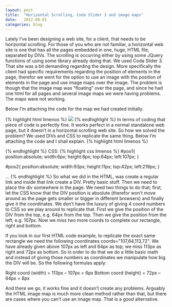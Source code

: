 ```yaml
---
layout: post
title:  "Horizontal Scrolling, Coda Slider 3 and image maps"
date:   2012-09-01
categories: blog
---
```

Lately I’ve been designing a web site, for a client, that needs to be horizontal scrolling. For those of you who are not familiar, a horizontal web site is one that has all the pages embedded in one, huge, HTML file, separated by DIVs. The scrolling is occurring either by using some JQuery functions of using some library already doing that. We used Coda Slider 3. That site was a bit demanding regarding the design. More specifically the client had specific requirements regarding the position of elements in the page, therefor we went for the option to use an image with the position of elements in the page and use image maps over the image. The problem is though that the image map was “floating” over the page, and since he had one html for all pages and several image maps we were having problems. The maps were not working.

Below I’m attaching the code for the map we had created initially.

{% highlight html limenos %}
<img src="images/word.png" border="0" />
<map name="Map2" id="Map2">
<area shape="rect" coords="107,64,113,72" href="i.html" />
<area shape="rect" coords="219,42,312,53" href="memory_of_water.html" />
<area shape="rect" coords="396,11,519,20" href="waving.html" />
<area shape="rect" coords="304,95,430,101" href="a_woman.html" />
<area shape="rect" coords="473,73,611,80" href="distant_notes.html" />
<area shape="rect" coords="611,44,698,51" href="piece_of_paper.html" />
<area shape="rect" coords="720,101,743,111" href="ebb.html" />
<area shape="rect" coords="66,255,99,263" href="stasis.html" />
<area shape="rect" coords="192,193,244,203" href="unknown.html" />
<area shape="rect" coords="143,118,212,126" href="empty_hotel.html" />
<area shape="rect" coords="687,6,723,17" href="sound.html" />
<area shape="rect" coords="85,173,130,185" href="sea.html" />
</map>
{% endhighlight %}
In terms of coding that piece of code is perfectly fine. It works perfect in a normal standalone web page, but it doesn’t in a horizontal scrolling web site. So how we solved the problem? We used DIVs and CSS to replicate the same thing. Below I’m attaching the code and I shall explain.
{% highlight html limenos %}
<a href="i.html"><div id="pos1"></div></a>
<a href="memory_of_water.html"><div id="pos2"></div></a>
<a href="waving.html"><div id="pos3"></div></a>
<a href="a_woman.html"><div id="pos4"></div></a>
<a href="distant_notes.html"><div id="pos5"></div></a>
<a href="piece_of_paper.html"><div id="pos6"></div></a>
<a href="ebb.html"><div id="pos7"></div></a>
<a href="stasis.html"><div id="pos8"></div></a>
<a href="unknown.html"><div id="pos9"></div></a>
<a href="empty_hotel.html"><div id="pos10"></div></a>
<a href="sound.html"><div id="pos11"></div></a>
<a href="sea.html"><div id="pos12"></div></a>
{% endhighlight %}
CSS:
{% highlight css limenos %}
#pos1{
position:absolute;
width:6px;
height:8px;
top:64px;
left:107px;
}
 
#pos2{
position:absolute;
width:93px;
height:11px;
top:42px;
left:219px;
}

...
{% endhighlight %}
So what we did in the HTML, was create a regular link and inside that link create a DIV. Pretty basic stuff. Then we need to place the div somewhere in the page. We need two things to do that; first, let the CSS know that the DIV position is absolute (therefor won’t move around as the page gets smaller or bigger in different browsers) and finally give it the coordinates. We don’t have the luxury of giving 4 coord numbers to CSS so we play around to replicate that. First we give the position of the DIV from the top, e.g. 64px from the top. Then we give the position from the left, e.g. 107px. Now we miss two more coords to complete our rectangle, right and bottom.

If you look in our first HTML code example, to replicate the exact same rectangle we need the following coordinates coords="107,64,113,72". We have already given above 107px as left and 64px as top; we miss 113px as right and 72px as bottom. So in order to do that we do a little basic math and instead of giving those numbers as coordinates we manipulate how big the DIV will be. So the following formulas apply:

Right coord (width) = 113px – 107px = 6px
Bottom coord (height) = 72px – 64px = 8px

And there we go, it works fine and it doesn’t create any problems. Arguably the HTML image map is much more clean method rather than that, but there are cases where you can’t use an image map. That is a good alternative.